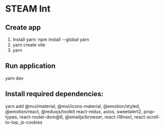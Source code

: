 #  STEAM Int

## Create app
1. Install yarn: npm install --global yarn
2. yarn create vite
3. yarn

## Run application
yarn dev

## Install required dependencies:
yarn add
    @mui/material, @mui/icons-material, @emotion/styled, @emotion/react, 
    @reduxjs/toolkit react-redux, axios, sweetalert2, prop-types, react-router-dom@6,
    @emailjs/browser, react-i18next, react-scroll-to-top, js-cookies

